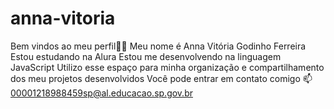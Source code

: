# anna-vitoria
Bem vindos ao meu perfil💙💙
Meu nome é Anna Vitória Godinho Ferreira
Estou estudando na Alura
Estou me desenvolvendo na linguagem JavaScript
Utilizo esse espaço para minha organização e compartilhamento dos meu projetos desenvolvidos
Você pode entrar em contato comigo 📫
00001218988459sp@al.educacao.sp.gov.br
